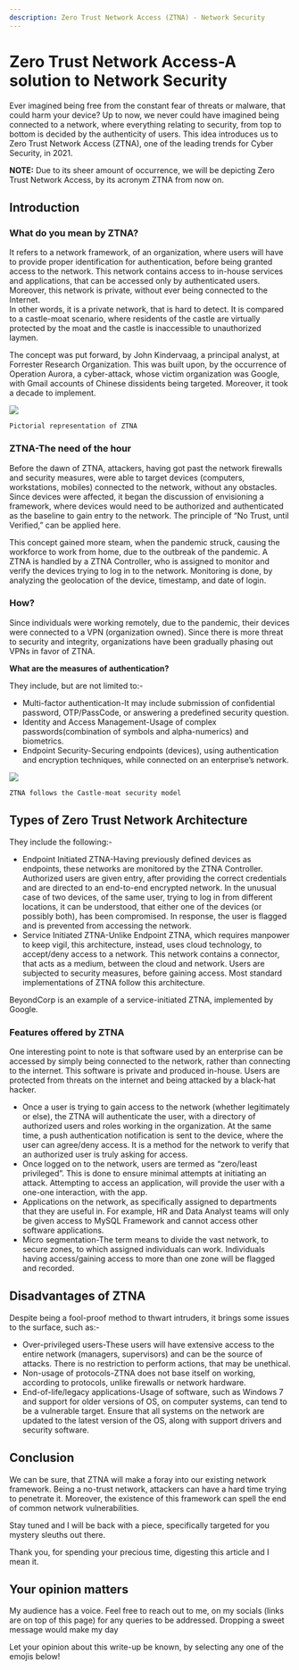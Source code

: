 ```yaml
---
description: Zero Trust Network Access (ZTNA) - Network Security
---
```


# Zero Trust Network Access-A solution to Network Security

Ever imagined being free from the constant fear of threats or malware, that could harm your device? Up to now, we never could have imagined being connected to a network, where everything relating to security, from top to bottom is decided by the authenticity of users. This idea introduces us to Zero Trust Network Access (ZTNA), one of the leading trends for Cyber Security, in 2021.

**NOTE:** Due to its sheer amount of occurrence, we will be depicting Zero Trust Network Access, by its acronym ZTNA from now on.

## Introduction

### What do you mean by ZTNA?

It refers to a network framework, of an organization, where users will have to provide proper identification for authentication, before being granted access to the network. This network contains access to in-house services and applications, that can be accessed only by authenticated users. Moreover, this network is private, without ever being connected to the Internet.\
In other words, it is a private network, that is hard to detect. It is compared to a castle-moat scenario, where residents of the castle are virtually protected by the moat and the castle is inaccessible to unauthorized laymen.

The concept was put forward, by John Kindervaag, a principal analyst, at Forrester Research Organization. This was built upon, by the occurrence of Operation Aurora, a cyber-attack, whose victim organization was Google, with Gmail accounts of Chinese dissidents being targeted. Moreover, it took a decade to implement.

&#x20;                                                  ![](https://cdn-images-1.medium.com/max/1000/1\*d-xDhPGI9v5ZICZUTTIgyQ.png)

&#x20;                                                      `Pictorial representation of ZTNA`

### **ZTNA-The need of the hour**

Before the dawn of ZTNA, attackers, having got past the network firewalls and security measures, were able to target devices (computers, workstations, mobiles) connected to the network, without any obstacles. Since devices were affected, it began the discussion of envisioning a framework, where devices would need to be authorized and authenticated as the baseline to gain entry to the network. The principle of “No Trust, until Verified,” can be applied here.

This concept gained more steam, when the pandemic struck, causing the workforce to work from home, due to the outbreak of the pandemic. A ZTNA is handled by a ZTNA Controller, who is assigned to monitor and verify the devices trying to log in to the network. Monitoring is done, by analyzing the geolocation of the device, timestamp, and date of login.

### **How?**

Since individuals were working remotely, due to the pandemic, their devices were connected to a VPN (organization owned). Since there is more threat to security and integrity, organizations have been gradually phasing out VPNs in favor of ZTNA.

**What are the measures of authentication?**

They include, but are not limited to:-

* Multi-factor authentication-It may include submission of confidential password, OTP/PassCode, or answering a predefined security question.
* Identity and Access Management-Usage of complex passwords(combination of symbols and alpha-numerics) and biometrics.
* Endpoint Security-Securing endpoints (devices), using authentication and encryption techniques, while connected on an enterprise’s network.

&#x20;                                                ![](https://cdn-images-1.medium.com/max/1000/1\*uqIIj2rRjkAjK-uF0tTlqA.png)

&#x20;                                            `ZTNA follows the Castle-moat security model`

## **Types of Zero Trust Network Architecture**

They include the following:-

* Endpoint Initiated ZTNA-Having previously defined devices as endpoints, these networks are monitored by the ZTNA Controller. Authorized users are given entry, after providing the correct credentials and are directed to an end-to-end encrypted network. In the unusual case of two devices, of the same user, trying to log in from different locations, it can be understood, that either one of the devices (or possibly both), has been compromised. In response, the user is flagged and is prevented from accessing the network.\
  &#x20;
* Service Initiated ZTNA-Unlike Endpoint ZTNA, which requires manpower to keep vigil, this architecture, instead, uses cloud technology, to accept/deny access to a network. This network contains a connector, that acts as a medium, between the cloud and network. Users are subjected to security measures, before gaining access. Most standard implementations of ZTNA follow this architecture.

BeyondCorp is an example of a service-initiated ZTNA, implemented by Google.

### **Features offered by ZTNA**

One interesting point to note is that software used by an enterprise can be accessed by simply being connected to the network, rather than connecting to the internet. This software is private and produced in-house. Users are protected from threats on the internet and being attacked by a black-hat hacker.

* Once a user is trying to gain access to the network (whether legitimately or else), the ZTNA will authenticate the user, with a directory of authorized users and roles working in the organization. At the same time, a push authentication notification is sent to the device, where the user can agree/deny access. It is a method for the network to verify that an authorized user is truly asking for access.
* Once logged on to the network, users are termed as “zero/least privileged”. This is done to ensure minimal attempts at initiating an attack. Attempting to access an application, will provide the user with a one-one interaction, with the app.
* Applications on the network, as specifically assigned to departments that they are useful in. For example, HR and Data Analyst teams will only be given access to MySQL Framework and cannot access other software applications.\
  &#x20;
* Micro segmentation-The term means to divide the vast network, to secure zones, to which assigned individuals can work. Individuals having access/gaining access to more than one zone will be flagged and recorded.

## D**isadvantages of ZTNA**

Despite being a fool-proof method to thwart intruders, it brings some issues to the surface, such as:-

* Over-privileged users-These users will have extensive access to the entire network (managers, supervisors) and can be the source of attacks. There is no restriction to perform actions, that may be unethical.
* Non-usage of protocols-ZTNA does not base itself on working, according to protocols, unlike firewalls or network hardware.
* End-of-life/legacy applications-Usage of software, such as Windows 7 and support for older versions of OS, on computer systems, can tend to be a vulnerable target. Ensure that all systems on the network are updated to the latest version of the OS, along with support drivers and security software.

## Conclusion

We can be sure, that ZTNA will make a foray into our existing network framework. Being a no-trust network, attackers can have a hard time trying to penetrate it. Moreover, the existence of this framework can spell the end of common network vulnerabilities.

Stay tuned and I will be back with a piece, specifically targeted for you mystery sleuths out there.

Thank you, for spending your precious time, digesting this article and I mean it.

## Your opinion matters

My audience has a voice. Feel free to reach out to me, on my socials (links are on top of this page) for any queries to be addressed. Dropping a sweet message would make my day

Let your opinion about this write-up be known, by selecting any one of the emojis below!
